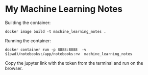 # My Machine Learning Notes


Building the container:
```
docker image build -t machine_learning_notes .
```

Running the container:
```
docker container run -p 8888:8888  -v $(pwd)/notebooks:/app/notebooks:rw  machine_learning_notes
```

Copy the jupyter link with the token from the terminal and run on the browser.
